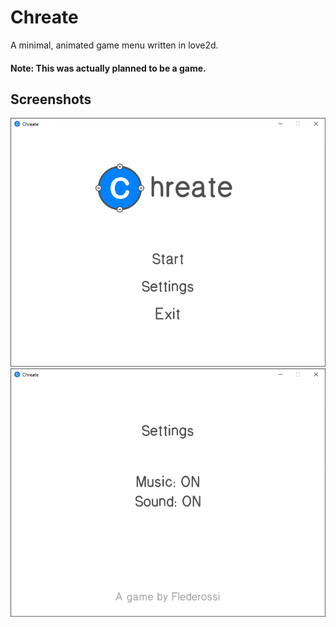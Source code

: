 # Chreate
A minimal, animated game menu written in love2d.
#### Note: This was actually planned to be a game.

## Screenshots
![alt text](https://github.com/Flederossi/Chreate/blob/main/Screen.png)
![alt text](https://github.com/Flederossi/Chreate/blob/main/Screen2.png)
